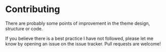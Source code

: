 # Contributing

There are probably some points of improvement in the theme design, structure or code.

If you believe there is a best practice I have not followed, please let me know by opening an issue on the issue tracker. Pull requests are welcome!
